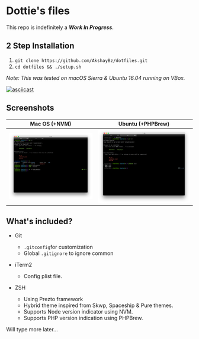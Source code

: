 # Dottie's files

This repo is indefinitely a ***Work In Progress***.

## 2 Step Installation

1. `git clone https://github.com/AkshayBz/dotfiles.git`
2. `cd dotfiles && ./setup.sh`

_Note: This was tested on macOS Sierra & Ubuntu 16.04 running on VBox._

[![asciicast](https://asciinema.org/a/5b6hj3ib86le6r4mc2ckdlkfv.png)](https://asciinema.org/a/5b6hj3ib86le6r4mc2ckdlkfv)


## Screenshots
Mac OS (+NVM) | Ubuntu (+PHPBrew)
:-------------------------:|:-------------------------:
![Mac OS Screenshot](/screenshots/macOS.png?raw=true "Mac OS Screenshot") | ![Ubuntu Screenshot](/screenshots/vagrant_ubuntu.png?raw=true "Ubuntu Screenshot")

## What's included?

* Git
  * `.gitconfig`for customization
  * Global `.gitignore` to ignore common 
 
* iTerm2
  * Config plist file.
  
* ZSH
  * Using Prezto framework
  * Hybrid theme inspired from Skwp, Spaceship & Pure themes.
  * Supports Node version indicator using NVM.
  * Supports PHP version indication using PHPBrew.
  
Will type more later...
